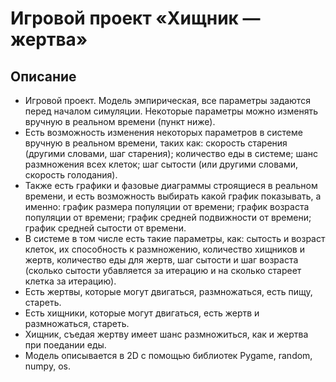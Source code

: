 # Игровой проект «Хищник — жертва»
  ## Описание
  - Игровой проект. Модель эмпирическая, все параметры задаются перед началом симуляции. Некоторые параметры можно изменять вручную в реальном времени (пункт ниже).
  - Есть возможность изменения некоторых параметров в системе вручную в реальном времени, таких как: 
  скорость старения (другими словами, шаг старения); количество еды в системе; шанс размножения всех клеток; шаг сытости (или другими словами, скорость голодания).
  - Также есть графики и фазовые диаграммы строящиеся в реальном времени, и есть возможность выбирать какой график показывать, а именно: график размера популяции от времени; график возраста популяции от времени; график средней подвижности от времени; график средней сытости от времени.
  - В системе в том числе есть такие параметры, как: 
  сытость и возраст клеток, их способность к размножению, количество хищников и жертв, количество еды для жертв, шаг сытости и шаг возраста (сколько сытости убавляется за итерацию и на сколько стареет клетка за итерацию).
  - Есть жертвы, которые могут двигаться, размножаться, есть пищу, стареть. 
  - Есть хищники, которые могут двигаться, есть жертв и размножаться, стареть.
  - Хищник, съедая жертву имеет шанс размножиться, как и жертва при поедании еды.
  - Модель описывается в 2D с помощью библиотек Pygame, random, numpy, os.
